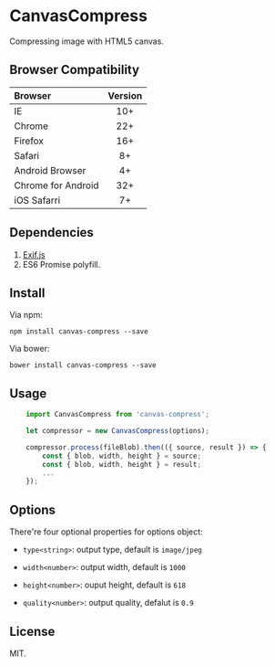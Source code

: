 # CanvasCompress

Compressing image with HTML5 canvas.

## Browser Compatibility

| Browser | Version |
| :------ | :-----: |
| IE      | 10+     |
| Chrome  | 22+     |
| Firefox | 16+     |
| Safari  | 8+      |
| Android Browser | 4+ |
| Chrome for Android | 32+ |
| iOS Safarri | 7+ |

## Dependencies

1. [Exif.js](https://github.com/exif-js/exif-js)
2. ES6 Promise polyfill.

## Install

Via npm:

```
npm install canvas-compress --save
```

Via bower:

```
bower install canvas-compress --save
```

## Usage

```javascript
    import CanvasCompress from 'canvas-compress';

    let compressor = new CanvasCompress(options);

    compressor.process(fileBlob).then(({ source, result }) => {
        const { blob, width, height } = source;
        const { blob, width, height } = result;
        ...
    });
```

## Options

There're four optional properties for options object:

- `type<string>`: output type, default is `image/jpeg`

- `width<number>`: output width, default is `1000`

- `height<number>`: ouput height, default is `618`

- `quality<number>`: output quality, defalut is `0.9`


## License

MIT.